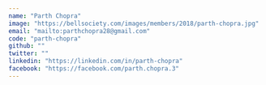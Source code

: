 ```yaml
---
name: "Parth Chopra"
image: "https://bellsociety.com/images/members/2018/parth-chopra.jpg"
email: "mailto:parthchopra28@gmail.com"
code: "parth-chopra"
github: ""
twitter: ""
linkedin: "https://linkedin.com/in/parth-chopra"
facebook: "https://facebook.com/parth.chopra.3"
---
```

